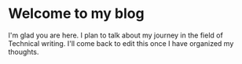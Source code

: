 # Welcome to my blog

I'm glad you are here. I plan to talk about my journey in the field of Technical writing. I'll come back to edit this once I have organized my thoughts.
